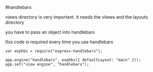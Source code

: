 #handlebars

views directory is very important. it needs the viiews  and the layouts directory

you have to pass an object into handlebars

this code is required every time you use handlebars
```
var exphbs = require("express-handlebars");

app.engine("handlebars", exphbs({ defaultLayout: "main" }));
app.set("view engine", "handlebars");
```

